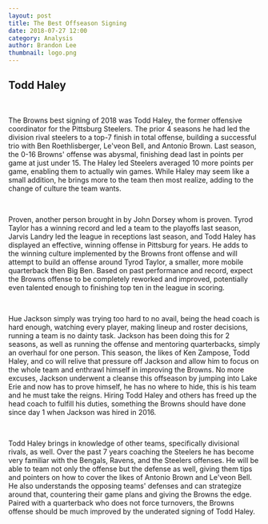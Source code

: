 ```yaml
---
layout: post
title: The Best Offseason Signing
date: 2018-07-27 12:00
category: Analysis
author: Brandon Lee
thumbnail: logo.png
---
```


## Todd Haley

<br>

The Browns best signing of 2018 was Todd Haley, the former offensive coordinator for the Pittsburg Steelers. The prior 4 seasons he had led the division rival steelers to a top-7 finish in total offense, building a successful trio with Ben Roethlisberger, Le'veon Bell, and Antonio Brown. Last season, the 0-16 Browns' offense was abysmal, finishing dead last in points per game at just under 15. The Haley led Steelers averaged 10 more points per game, enabling them to actually win games. While Haley may seem like a small addition, he brings more to the team then most realize, adding to the change of culture the team wants.

<br>

Proven, another person brought in by John Dorsey whom is proven. Tyrod Taylor has a winning record and led a team to the playoffs last season, Jarvis Landry led the league in receptions last season, and Todd Haley has displayed an effective, winning offense in Pittsburg for years. He adds to the winning culture implemented by the Browns front offense and will attempt to build an offense around Tyrod Taylor, a smaller, more mobile quarterback then Big Ben. Based on past performance and record, expect the Browns offense to be completely reworked and improved, potentially even talented enough to finishing top ten in the league in scoring.

<br>

Hue Jackson simply was trying too hard to no avail, being the head coach is hard enough, watching every player, making lineup and roster decisions, running a team is no dainty task. Jackson has been doing this for 2 seasons, as well as running the offense and mentoring quarterbacks, simply an overhaul for one person. This season, the likes of Ken Zampose, Todd Haley, and co will relive that pressure off Jackson and allow him to focus on the whole team and enthrawl himself in improving the Browns. No more excuses, Jackson underwent a cleanse this offseason by jumping into Lake Erie and now has to prove himself, he has no where to hide, this is his team and he must take the reigns. Hiring Todd Haley and others has freed up the head coach to fulfill his duties, something the Browns should have done since day 1 when Jackson was hired in 2016.

<br>

Todd Haley brings in knowledge of other teams, specifically divisional rivals, as well. Over the past 7 years coaching the Steelers he has become very familiar with the Bengals, Ravens, and the Steelers offenses. He will be able to team not only the offense but the defense as well, giving them tips and pointers on how to cover the likes of Antonio Brown and Le'veon Bell. He also understands the opposing teams' defenses and can strategize around that, countering their game plans and giving the Browns the edge. Paired with a quarterback who does not force turnovers, the Browns offense should be much improved by the underated signing of Todd Haley.

